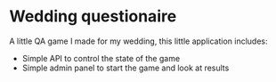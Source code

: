 # Wedding questionaire

A little QA game I made for my wedding, this little application includes:

- Simple API to control the state of the game
- Simple admin panel to start the game and look at results
